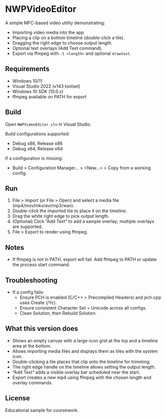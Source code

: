 # NWPVideoEditor

A simple MFC-based video utility demonstrating:
- Importing video media into the app
- Placing a clip on a bottom timeline (double-click a tile).
- Dragging the right edge to choose output length.
- Optional text overlays (Add Text command).
- Export via ffmpeg with `-t <length>` and optional `drawtext`.

## Requirements
- Windows 10/11
- Visual Studio 2022 (v143 toolset)
- Windows 10 SDK (10.0.x)
- ffmpeg available on PATH for export

## Build
Open `NWPVideoEditor.sln` in Visual Studio.

Build configurations supported:
- Debug x86, Release x86
- Debug x64, Release x64

If a configuration is missing:
- Build > Configuration Manager… > <New…> > Copy from a working config.

## Run
1) File > Import (or File > Open) and select a media file (mp4/mov/mkv/avi/mp3/wav).
2) Double-click the imported tile to place it on the timeline.
3) Drag the white right edge to pick output length.
4) (Optional) Click “Add Text” to add a sample overlay; multiple overlays are supported.
5) File > Export to render using ffmpeg.

## Notes
- If ffmpeg is not in PATH, export will fail. Add ffmpeg to PATH or update the process start command.

## Troubleshooting
- If a config fails:
  - Ensure PCH is enabled (C/C++ > Precompiled Headers) and pch.cpp uses Create (/Yc).
  - Ensure consistent Character Set = Unicode across all configs.
  - Clean Solution, then Rebuild Solution.
 
## What this version does
- Shows an empty canvas with a large-icon grid at the top and a timeline area at the bottom.
- Allows importing media files and displays them as tiles with the system icon.
- Double-clicking a tile places that clip onto the timeline for trimming.
- The right edge handle on the timeline allows setting the output length.
- “Add Text” adds a visible overlay bar scheduled near the start.
- Export creates a new mp4 using ffmpeg with the chosen length and overlay commands.

## License
Educational sample for coursework.
